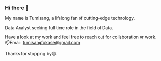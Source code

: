 ### Hi there 👋
My name is Tumisang, a lifelong fan of cutting-edge technology.
<br>
<!---**TumisangF/TumisangF** is a ✨ _special_ ✨ repository because its `README.md` (this file) appears on your GitHub profile.!
<!--- 🔭 I -->
<!--- 🔭 I  -->
<!--- 
<!--- 👯 I’m looking to collaborate on ... -->
<!--- 🤔 I’m looking for help with ...-->
<!--- 💬 Ask me about ...-->
<!--- 📫 How to reach me: ...-->
<!--- 😄 Pronouns: ...
<!--- ⚡ Fun fact: ...-->
Data Analyst seeking full time role in the field of Data. 
<br>

Have a look at my work and feel free to reach out for collaboration or work.
<br>
📫Email: tumisangfokase@gmail.com
<br>

Thanks for stopping by😄.
